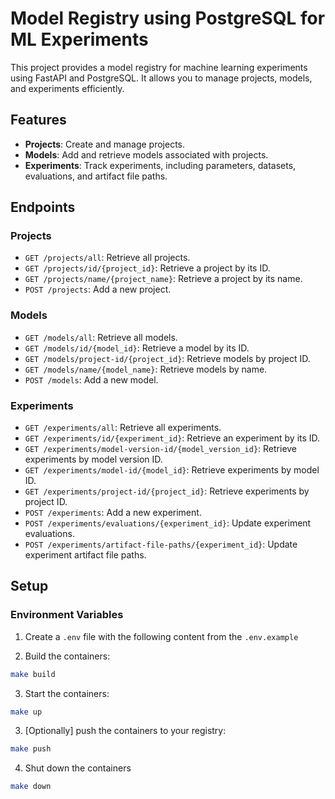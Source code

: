 # Model Registry using PostgreSQL for ML Experiments

This project provides a model registry for machine learning experiments using FastAPI and PostgreSQL. It allows you to manage projects, models, and experiments efficiently.

## Features

- **Projects**: Create and manage projects.
- **Models**: Add and retrieve models associated with projects.
- **Experiments**: Track experiments, including parameters, datasets, evaluations, and artifact file paths.

## Endpoints

### Projects
- `GET /projects/all`: Retrieve all projects.
- `GET /projects/id/{project_id}`: Retrieve a project by its ID.
- `GET /projects/name/{project_name}`: Retrieve a project by its name.
- `POST /projects`: Add a new project.

### Models
- `GET /models/all`: Retrieve all models.
- `GET /models/id/{model_id}`: Retrieve a model by its ID.
- `GET /models/project-id/{project_id}`: Retrieve models by project ID.
- `GET /models/name/{model_name}`: Retrieve models by name.
- `POST /models`: Add a new model.

### Experiments
- `GET /experiments/all`: Retrieve all experiments.
- `GET /experiments/id/{experiment_id}`: Retrieve an experiment by its ID.
- `GET /experiments/model-version-id/{model_version_id}`: Retrieve experiments by model version ID.
- `GET /experiments/model-id/{model_id}`: Retrieve experiments by model ID.
- `GET /experiments/project-id/{project_id}`: Retrieve experiments by project ID.
- `POST /experiments`: Add a new experiment.
- `POST /experiments/evaluations/{experiment_id}`: Update experiment evaluations.
- `POST /experiments/artifact-file-paths/{experiment_id}`: Update experiment artifact file paths.

## Setup

### Environment Variables

1. Create a `.env` file with the following content from the `.env.example`

2. Build the containers:

```bash
make build
```

3. Start the containers:

```bash
make up
```

3. [Optionally] push the containers to your registry:

```bash
make push
```

4. Shut down the containers

```bash
make down
```